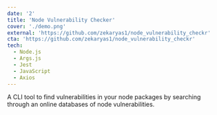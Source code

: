 ```yaml
---
date: '2'
title: 'Node Vulnerability Checker'
cover: './demo.png'
external: 'https://github.com/zekaryas1/node_vulnerability_checkr'
cta: 'https://github.com/zekaryas1/node_vulnerability_checkr'
tech:
  - Node.js
  - Args.js
  - Jest
  - JavaScript
  - Axios
---
```


A CLI tool to find vulnerabilities in your node packages by searching through an online databases of node vulnerabilities.

